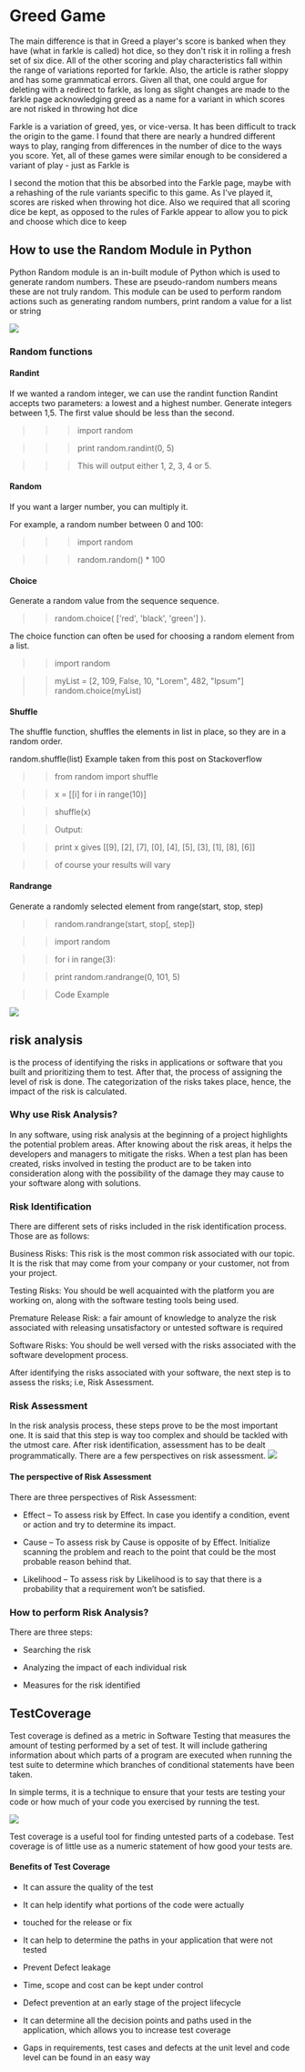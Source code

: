 # Greed Game 
 The main difference is that in Greed a player's score is banked when they have (what in farkle is called) hot dice, so they don't risk it in rolling a fresh set of six dice. All of the other scoring and play characteristics fall within the range of variations reported for farkle. Also, the article is rather sloppy and has some grammatical errors. Given all that, one could argue for deleting with a redirect to farkle, as long as slight changes are made to the farkle page acknowledging greed as a name for a variant in which scores are not risked in throwing hot dice


 Farkle is a variation of greed, yes, or vice-versa. It has been difficult to track the origin to the game. I found that there are nearly a hundred different ways to play, ranging from differences in the number of dice to the ways you score. Yet, all of these games were similar enough to be considered a variant of play - just as Farkle is


 I second the motion that this be absorbed into the Farkle page, maybe with a rehashing of the rule variants specific to this game. As I've played it, scores are risked when throwing hot dice. Also we required that all scoring dice be kept, as opposed to the rules of Farkle appear to allow you to pick and choose which dice to keep


## How to use the Random Module in Python

Python Random module is an in-built module of Python which is used to generate random numbers. These are pseudo-random numbers means these are not truly random. This module can be used to perform random actions such as generating random numbers, print random a value for a list or string 

![](https://appdividend.com/wp-content/uploads/2019/04/Python-Random-Module-Tutorial-With-Example.png)

### Random functions
#### Randint
If we wanted a random integer, we can use the randint function Randint accepts two parameters: a lowest and a highest number. Generate integers between 1,5. The first value should be less than the second.

>>> import random

>>>print random.randint(0, 5)

>>>This will output either 1, 2, 3, 4 or 5.

#### Random
If you want a larger number, you can multiply it.

For example, a random number between 0 and 100:

>>>import random

>>>random.random() * 100

#### Choice

Generate a random value from the sequence sequence.

>>random.choice( ['red', 'black', 'green'] ).

The choice function can often be used for choosing a random element from a list.

>>import random

>>myList = [2, 109, False, 10, "Lorem", 482, "Ipsum"]
random.choice(myList)

#### Shuffle
The shuffle function, shuffles the elements in list in place, so they are in a random order.

random.shuffle(list) Example taken from this post on Stackoverflow

>>from random import shuffle

>>x = [[i] for i in range(10)]

>>shuffle(x)

>>Output:
 
 >>print x  gives  [[9], [2], [7], [0], [4], [5], [3], [1], [8], [6]]
 
 >>of course your results will vary

#### Randrange
Generate a randomly selected element from range(start, stop, step)

>>random.randrange(start, stop[, step])

>>import random

>>for i in range(3):

  >>print random.randrange(0, 101, 5)

>>Code Example

![](https://miro.medium.com/max/1400/1*6_T0ZCsUHsFUO5EWDbGWSQ.png)

## risk analysis 
is the process of identifying the risks in applications or software that you built and prioritizing them to test. After that, the process of assigning the level of risk is done. The categorization of the risks takes place, hence, the impact of the risk is calculated.

### Why use Risk Analysis?

In any software, using risk analysis at the beginning of a project highlights the potential problem areas. After knowing about the risk areas, it helps the developers and managers to mitigate the risks. When a test plan has been created, risks involved in testing the product are to be taken into consideration along with the possibility of the damage they may cause to your software along with solutions.


### Risk Identification

There are different sets of risks included in the risk identification process. Those are as follows:

Business Risks: This risk is the most common risk associated with our topic. It is the risk that may come from your company or your customer, not from your project.

Testing Risks: You should be well acquainted with the platform you are working on, along with the software testing tools being used.

Premature Release Risk: a fair amount of knowledge to analyze the risk associated with releasing unsatisfactory or untested software is required

Software Risks: You should be well versed with the risks associated with the software development process.

After identifying the risks associated with your software, the next step is to assess the risks; i.e, Risk Assessment.

### Risk Assessment
In the risk analysis process, these steps prove to be the most important one. It is said that this step is way too complex and should be tackled with the utmost care. After risk identification, assessment has to be dealt programmatically. There are a few perspectives on risk assessment. 
![](https://d1jnx9ba8s6j9r.cloudfront.net/blog/wp-content/uploads/2019/08/Picture1-768x422.png)


#### The perspective of Risk Assessment
There are three perspectives of Risk Assessment:


+ Effect – To assess risk by Effect. In case you identify a condition, event or action and try to determine its impact.

+ Cause – To assess risk by Cause is opposite of by Effect. Initialize scanning the problem and reach to the point that could be the most probable reason behind that.

+ Likelihood – To assess risk by Likelihood is to say that there is a probability that a requirement won’t be satisfied.


### How to perform Risk Analysis?
There are three steps:

+ Searching the risk

+ Analyzing the impact of each individual risk

+ Measures for the risk identified

## TestCoverage 

Test coverage is defined as a metric in Software Testing that measures the amount of testing performed by a set of test. It will include gathering information about which parts of a program are executed when running the test suite to determine which branches of conditional statements have been taken.

In simple terms, it is a technique to ensure that your tests are testing your code or how much of your code you exercised by running the test.

![](https://martinfowler.com/bliki/images/testCoverage/sketch.png)

Test coverage is a useful tool for finding untested parts of a codebase. Test coverage is of little use as a numeric statement of how good your tests are.

#### Benefits of Test Coverage
+  It can assure the quality of the test

+ It can help identify what portions of the code were actually 

+ touched for the release or fix
+ It can help to determine the paths in your application that were not tested
+ Prevent Defect leakage

+ Time, scope and cost can be kept under control
+ Defect prevention at an early stage of the project lifecycle
+ It can determine all the decision points and paths used in the application, which allows you to increase test coverage

+ Gaps in requirements, test cases and defects at the unit level and code level can be found in an easy way